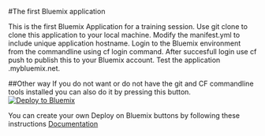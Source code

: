 #The first Bluemix application

This is the first Bluemix Application for a training session.
Use git clone to clone this application to your local machine.
Modify the manifest.yml to include unique application hostname.
Login to the Bluemix environment from the commandline using cf login command.
After succesfull login use cf push to publish this to your Bluemix account.
Test the application <your hostname>.mybluemix.net.

##Other way
If you do not want or do not have the git and CF commandline tools installed you can also do it by pressing this button.
[![Deploy to Bluemix](https://bluemix.net/deploy/button.png)](https://bluemix.net/deploy?repository=https://github.com/KKaski/firstbluemixapp.git#[required])


You can create your own Deploy on Bluemix buttons by following these instructions
<a href="https://console.ng.bluemix.net/docs/develop/deploy_button.html">Documentation</a>
